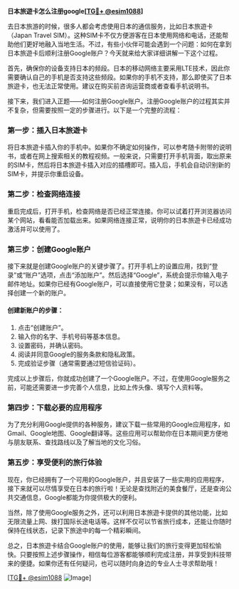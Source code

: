 **日本旅遊卡怎么注册google[[TG💪+ @esim1088](https://t.me/s/esim1088)]**

去日本旅游的时候，很多人都会考虑使用日本的通信服务，比如日本旅遊卡（Japan Travel SIM）。这种SIM卡不仅方便游客在日本使用网络和电话，还能帮助他们更好地融入当地生活。不过，有些小伙伴可能会遇到一个问题：如何在拿到日本旅遊卡后顺利注册Google账户？今天就来给大家详细讲解一下这个过程。

首先，确保你的设备支持日本的频段。日本的移动网络主要采用LTE技术，因此你需要确认自己的手机是否支持这些频段。如果你的手机不支持，那么即使买了日本旅遊卡，也无法正常使用。建议在购买前咨询运营商或者查看手机说明书。

接下来，我们进入正题——如何注册Google账户。注册Google账户的过程其实并不复杂，但需要按照一定的步骤进行。以下是一个完整的流程：

### 第一步：插入日本旅遊卡

将日本旅遊卡插入你的手机中。如果你不确定如何操作，可以参考随卡附带的说明书，或者在网上搜索相关的教程视频。一般来说，只需要打开手机背面，取出原来的SIM卡，然后将日本旅遊卡插入对应的插槽即可。插入后，手机会自动识别新的SIM卡，并提示你重启设备。

### 第二步：检查网络连接

重启完成后，打开手机，检查网络是否已经正常连接。你可以试着打开浏览器访问某个网站，看看能否加载出来。如果网络连接正常，说明你的日本旅遊卡已经成功激活并可以使用了。

### 第三步：创建Google账户

接下来就是创建Google账户的关键步骤了。打开手机上的设置应用，找到“登录”或“账户”选项，点击“添加账户”。然后选择“Google”，系统会提示你输入电子邮件地址。如果你已经有Google账户，可以直接使用它登录；如果没有，可以选择创建一个新的账户。

#### 创建新账户的步骤：
1. 点击“创建账户”。
2. 输入你的名字、手机号码等基本信息。
3. 设置密码，并确认密码。
4. 阅读并同意Google的服务条款和隐私政策。
5. 完成验证步骤（通常需要通过短信验证码）。

完成以上步骤后，你就成功创建了一个Google账户。不过，在使用Google服务之前，可能还需要进一步完善个人信息，比如上传头像、填写个人资料等。

### 第四步：下载必要的应用程序

为了充分利用Google提供的各种服务，建议下载一些常用的Google应用程序，如Gmail、Google地图、Google翻译等。这些应用可以帮助你在日本期间更方便地与朋友联系、查找路线以及了解当地的文化习俗。

### 第五步：享受便利的旅行体验

现在，你已经拥有了一个可用的Google账户，并且安装了一些实用的应用程序，接下来就可以尽情享受在日本的旅行啦！无论是查找附近的美食餐厅，还是查询公共交通信息，Google都能为你提供极大的便利。

当然，除了使用Google服务之外，还可以利用日本旅遊卡提供的其他功能，比如无限流量上网、拨打国际长途电话等。这样不仅可以节省旅行成本，还能让你随时保持在线状态，记录下旅途中的每一个精彩瞬间。

总之，日本旅遊卡结合Google账户的使用，能够让我们的旅行变得更加轻松愉快。只要按照上述步骤操作，相信每位游客都能够顺利完成注册，并享受到科技带来的便捷。如果你还有任何疑问，也可以随时向身边的专业人士寻求帮助哦！

[[TG💪+ @esim1088](https://t.me/s/esim1088) ![Image](https://i.postimg.cc/4NQfJmqS/Snipaste-2025-05-13-00-14-12.png)]